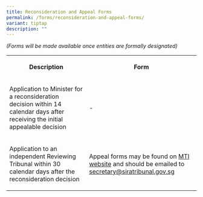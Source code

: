 ```yaml
---
title: Reconsideration and Appeal Forms
permalink: /forms/reconsideration-and-appeal-forms/
variant: tiptap
description: ""
---
```

<p><em>(Forms will be made available once entities are formally designated)</em>
</p>
<table>
<tbody>
<tr>
<th rowspan="1" colspan="1">
<p>Description</p>
</th>
<th rowspan="1" colspan="1">
<p>Form</p>
</th>
</tr>
<tr>
<td rowspan="1" colspan="1">
<p>Application to Minister for a reconsideration decision within 14 calendar
days after receiving the initial appealable decision</p>
</td>
<td rowspan="1" colspan="1">
<p>-</p>
</td>
</tr>
<tr>
<td rowspan="1" colspan="1">
<p>Application to an independent Reviewing Tribunal within 30 calendar days
after the reconsideration decision</p>
</td>
<td rowspan="1" colspan="1">
<p>Appeal forms may be found on <a href="https://www.mti.gov.sg/SIRA/Significant-Investments-Review-Act" rel="noopener noreferrer nofollow" target="_blank">MTI website</a> and
should be emailed to <a href="mailto:secretary@siratribunal.gov.sg" rel="noopener noreferrer nofollow" target="_blank"><u>secretary@siratribunal.gov.sg</u></a>
</p>
</td>
</tr>
</tbody>
</table>
<p>
<br>
</p>